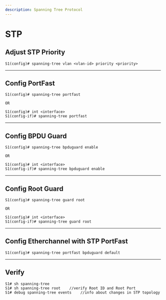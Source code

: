 ```yaml
---
description: Spanning Tree Protocol
---
```


# STP

## Adjust STP Priority

```
S1(config)# spanning-tree vlan <vlan-id> priority <priority>
```

***

## Config PortFast

```
S1(config)# spanning-tree portfast

OR

S1(config)# int <interface>
S1(config-if)# spanning-tree portfast
```

***

## Config BPDU Guard

```
S1(config)# spanning-tree bpduguard enable

OR

S1(config)# int <interface>
S1(config-if)# spanning-tree bpduguard enable
```

***

## Config Root Guard

```
S1(config)# spanning-tree guard root

OR

S1(config)# int <interface>
S1(config-if)# spanning-tree guard root
```

***

## Config Etherchannel with STP PortFast

```
S1(config)# spanning-tree portfast bpduguard default
```

***

## Verify

```
S1# sh spanning-tree
S1# sh spanning-tree root    //verify Root ID and Root Port
S1# debug spanning-tree events    //info about changes in STP topology
```

